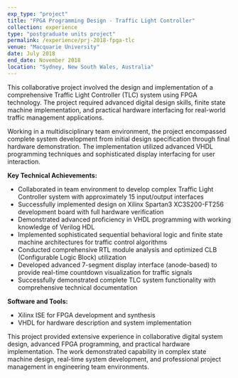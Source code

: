 ```yaml
---
exp_type: "project"
title: "FPGA Programming Design - Traffic Light Controller"
collection: experience
type: "postgraduate units project"
permalink: /experience/prj-2018-fpga-tlc
venue: "Macquarie University"
date: July 2018
end_date: November 2018
location: "Sydney, New South Wales, Australia"
---
```


This collaborative project involved the design and implementation of a comprehensive Traffic Light Controller (TLC) system using FPGA technology. The project required advanced digital design skills, finite state machine implementation, and practical hardware interfacing for real-world traffic management applications.

Working in a multidisciplinary team environment, the project encompassed complete system development from initial design specification through final hardware demonstration. The implementation utilized advanced VHDL programming techniques and sophisticated display interfacing for user interaction.

**Key Technical Achievements:**

- Collaborated in team environment to develop complex Traffic Light Controller system with approximately 15 input/output interfaces
- Successfully implemented design on Xilinx Spartan3 XC3S200-FT256 development board with full hardware verification
- Demonstrated advanced proficiency in VHDL programming with working knowledge of Verilog HDL
- Implemented sophisticated sequential behavioral logic and finite state machine architectures for traffic control algorithms
- Conducted comprehensive RTL module analysis and optimized CLB (Configurable Logic Block) utilization
- Developed advanced 7-segment display interface (anode-based) to provide real-time countdown visualization for traffic signals
- Successfully demonstrated complete TLC system functionality with comprehensive technical documentation

**Software and Tools:**
- Xilinx ISE for FPGA development and synthesis
- VHDL for hardware description and system implementation

This project provided extensive experience in collaborative digital system design, advanced FPGA programming, and practical hardware implementation. The work demonstrated capability in complex state machine design, real-time system development, and professional project management in engineering team environments.
